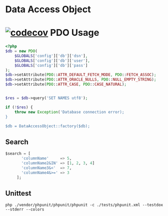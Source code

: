 # Data Access Object

[![codecov](https://codecov.io/gh/jtrw/dao/branch/master/graph/badge.svg?token=FYMTSQDQP5)](https://codecov.io/gh/jtrw/dao)
PDO Usage
===================

```php
<?php
$db = new PDO(
    $GLOBALS['config']['db']['dsn'],
    $GLOBALS['config']['db']['user'],
    $GLOBALS['config']['db']['pass']
);
$db->setAttribute(PDO::ATTR_DEFAULT_FETCH_MODE, PDO::FETCH_ASSOC); 
$db->setAttribute(PDO::ATTR_ORACLE_NULLS, PDO::NULL_EMPTY_STRING); 
$db->setAttribute(PDO::ATTR_CASE, PDO::CASE_NATURAL); 


$res = $db->query('SET NAMES utf8');

if (!$res) {
    throw new Exception('Database connection error);
}

$db = DataAccessObject::factory($db);
```

## Search
```sql
$search = [
       'columnName'     => 5,
       'columnName2&IN' => [1, 2, 3, 4]
       'columnName3&<'  => 7,
       'columnName4&>=' => 3
     ];
```

## Unittest

`php ./vendor/phpunit/phpunit/phpunit -c ./tests/phpunit.xml --testdox --stderr --colors`